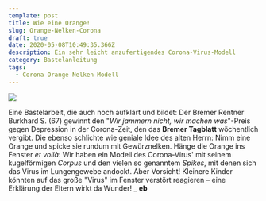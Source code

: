 ```yaml
---
template: post
title: Wie eine Orange!
slug: Orange-Nelken-Corona
draft: true
date: 2020-05-08T10:49:35.366Z
description: Ein sehr leicht anzufertigendes Corona-Virus-Modell
category: Bastelanleitung
tags:
  - Corona Orange Nelken Modell
---
```

![](/media/oranelk3.jpg)

Eine Bastelarbeit, die auch noch aufklärt und bildet: Der Bremer Rentner Burkhard S. (67) gewinnt den "*Wir jammern nicht, wir machen was*"-Preis gegen Depression in der Corona-Zeit, den das **Bremer Tagblatt** wöchentlich vergibt. Die ebenso schlichte wie geniale Idee des alten Herrn: Nimm eine Orange und spicke sie rundum mit Gewürznelken. Hänge die Orange ins Fenster *et voilà*: Wir haben ein Modell des Corona-Virus' mit seinem kugelförmigen *Corpus* und den vielen so genanntem *Spikes*, mit denen sich das Virus im Lungengewebe andockt. Aber Vorsicht! Kleinere Kinder könnten auf das große "Virus" im Fenster verstört reagieren – eine Erklärung der Eltern wirkt da Wunder!   _ **eb**